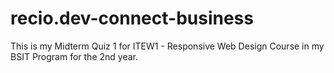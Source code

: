 # recio.dev-connect-business
 This is my Midterm Quiz 1 for ITEW1 - Responsive Web Design Course in my BSIT Program for the 2nd year.

